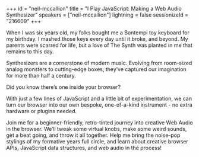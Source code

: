 +++
id = "neil-mccallion"
title = "I Play JavaScript: Making a Web Audio Synthesizer"
speakers = ["neil-mccallion"]
lightning = false
sessionizeId = "216609"
+++

When I was six years old, my folks bought me a Bontempi toy keyboard for my birthday. I mashed those keys every day until it broke, and beyond. My parents were scarred for life, but a love of The Synth was planted in me that remains to this day.

Synthesizers are a cornerstone of modern music. Evolving from room-sized analog monsters to cutting-edge boxes, they’ve captured our imagination for more than half a century.

Did you know there’s one inside your browser?

With just a few lines of JavaScript and a little bit of experimentation, we can turn our browser into our own bespoke, one-of-a-kind instrument - no extra hardware or plugins needed.

Join me for a beginner-friendly, retro-tinted journey into creative Web Audio in the browser. We’ll tweak some virtual knobs, make some weird sounds, get a beat going, and throw it all together. Help me bring the noise-pop stylings of my formative years full circle, and learn about creative browser APIs, JavaScript data structures, and web audio in the process!
